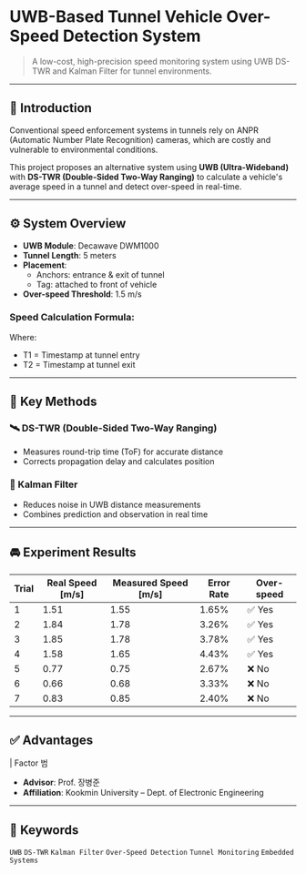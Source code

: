 # UWB-Based Tunnel Vehicle Over-Speed Detection System

> A low-cost, high-precision speed monitoring system using UWB DS-TWR and Kalman Filter for tunnel environments.

---

## 📌 Introduction

Conventional speed enforcement systems in tunnels rely on ANPR (Automatic Number Plate Recognition) cameras, which are costly and vulnerable to environmental conditions.

This project proposes an alternative system using **UWB (Ultra-Wideband)** with **DS-TWR (Double-Sided Two-Way Ranging)** to calculate a vehicle's average speed in a tunnel and detect over-speed in real-time.

---

## ⚙️ System Overview

- **UWB Module**: Decawave DWM1000
- **Tunnel Length**: 5 meters
- **Placement**:
  - Anchors: entrance & exit of tunnel
  - Tag: attached to front of vehicle
- **Over-speed Threshold**: 1.5 m/s

### Speed Calculation Formula:


Where:
- T1 = Timestamp at tunnel entry
- T2 = Timestamp at tunnel exit

---

## 🧠 Key Methods

### 🛰️ DS-TWR (Double-Sided Two-Way Ranging)

- Measures round-trip time (ToF) for accurate distance
- Corrects propagation delay and calculates position

### 🔧 Kalman Filter

- Reduces noise in UWB distance measurements
- Combines prediction and observation in real time

---

## 🚘 Experiment Results

| Trial | Real Speed [m/s] | Measured Speed [m/s] | Error Rate | Over-speed |
|-------|------------------|----------------------|------------|------------|
| 1     | 1.51             | 1.55                 | 1.65%      | ✅ Yes     |
| 2     | 1.84             | 1.78                 | 3.26%      | ✅ Yes     |
| 3     | 1.85             | 1.78                 | 3.78%      | ✅ Yes     |
| 4     | 1.58             | 1.65                 | 4.43%      | ✅ Yes     |
| 5     | 0.77             | 0.75                 | 2.67%      | ❌ No      |
| 6     | 0.66             | 0.68                 | 3.33%      | ❌ No      |
| 7     | 0.83             | 0.85                 | 2.40%      | ❌ No      |

---

## ✅ Advantages

| Factor  범 
- **Advisor**: Prof. 장병준  
- **Affiliation**: Kookmin University – Dept. of Electronic Engineering

---

## 📎 Keywords

`UWB` `DS-TWR` `Kalman Filter` `Over-Speed Detection` `Tunnel Monitoring` `Embedded Systems`
